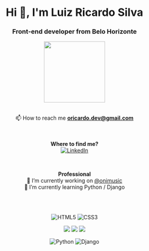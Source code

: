<h1 align="center">Hi 👋, I'm Luiz Ricardo Silva</h1>
<h3 align="center">Front-end developer from Belo Horizonte</h3>


 <!--  [![Anurag's GitHub stats](https://github-readme-stats.vercel.app/api?username=oricardos&show_icons=true&theme=react)](https://github.com/anuraghazra/github-readme-stats)
  
  [![Top Langs](https://github-readme-stats.vercel.app/api/top-langs/?username=oricardos&layout=compact&show_icons=true&theme=react)](https://github.com/anuraghazra/github-readme-stats) -->
  
   <div align="center">
  <a href="https://github.com/oricardos">
<!--   <img height="160em" src="https://github-readme-stats.vercel.app/api?username=oricardos&show_icons=true&theme=react&include_all_commits=true&count_private=true&border_radius=8&hide_border=true&bg_color=2D333B"/> -->
  <img height="160em" src="https://github-readme-stats.vercel.app/api/top-langs/?username=oricardos&layout=compact&langs_count=7&theme=react&border_radius=8&hide_border=true&bg_color=2D333B"/>
  </a>
</div> 

<br />

<!-- - 👨‍💻 All of my projects are available at [https://oricardo.netlify.app/](https://oricardo.netlify.app/) -->
<div align="center">

📫 How to reach me **oricardo.dev@gmail.com**
 </div>
 
 <br />
 
 <div align="center">

**Where to find me?**<br>
[![LinkedIn](https://img.shields.io/badge/linkedin-%230077B5.svg?style=for-the-badge&logo=linkedin&logoColor=white&link=https://www.linkedin.com/in/luiz-ricardo-silva/)](https://www.linkedin.com/in/luiz-ricardo-silva/)
 </div>
 
 
<!-- **Recreation**<br>
- :family: Spending time with family
- :video_game: Play video game
- :book: Read
- :man_technologist: Program -->

 <br />
 
 <div align="center">

**Professional**<br>
🔭 I’m currently working on [@onimusic](https://onimusic.com.br/) <br />
🌱 I’m currently learning Python / Django <br/><br/>
</div>

 <br />

<div align="center">

![HTML5](https://img.shields.io/badge/html5-%23E34F26.svg?style=for-the-badge&logo=html5&logoColor=white) ![CSS3](https://img.shields.io/badge/css3-%231572B6.svg?style=for-the-badge&logo=css3&logoColor=white) 

<img src="https://img.shields.io/badge/Javascript-323330?style=for-the-badge&logo=javascript&logoColor=F7DF1E" /> <img src="https://img.shields.io/badge/React-20232A?style=for-the-badge&logo=react&logoColor=61DAFB"/> <img src="https://img.shields.io/badge/React_Native-20232A?style=for-the-badge&logo=react&logoColor=61DAFB"/>

![Python](https://img.shields.io/badge/python-3670A0?style=for-the-badge&logo=python&logoColor=ffdd54) ![Django](https://img.shields.io/badge/django-%23092E20.svg?style=for-the-badge&logo=django&logoColor=white)

</div>

<!--
**oricardos/oricardos** is a ✨ _special_ ✨ repository because its `README.md` (this file) appears on your GitHub profile.

Here are some ideas to get you started:


- 👯 I’m looking to collaborate on ...
- 🤔 I’m looking for help with ...
- 💬 Ask me about ...
- 📫 How to reach me: ...
- 😄 Pronouns: ...
- ⚡ Fun fact: ...
-->
